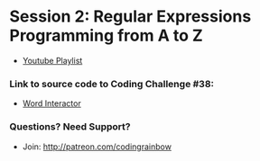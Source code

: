 # Session 2: Regular Expressions<br />Programming from A to Z
* [Youtube Playlist](https://www.youtube.com/watch?v=7DG3kCDx53c&index=1&list=PLRqwX-V7Uu6YEypLuls7iidwHMdCM6o2w)


### Link to source code to Coding Challenge #38: 
* [Word Interactor](https://github.com/CodingRainbow/Rainbow-Code/tree/master/challenges/CC_38_word_interactor)

### Questions? Need Support?
* Join: http://patreon.com/codingrainbow
